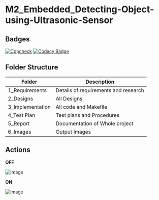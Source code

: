 # M2_Embedded_Detecting-Object-using-Ultrasonic-Sensor

## Badges
[![Cppcheck](https://github.com/madesh1604/M2_Embedded_Detecting-Object-using-Ultrasonic-Sensor/actions/workflows/cppcheck.yml/badge.svg)](https://github.com/madesh1604/M2_Embedded_Detecting-Object-using-Ultrasonic-Sensor/actions/workflows/cppcheck.yml)
[![Codacy Badge](https://app.codacy.com/project/badge/Grade/310b2e53a75f464eb4c16160e6d07ebb)](https://www.codacy.com/gh/madesh1604/M2_Embedded_Detecting-Object-using-Ultrasonic-Sensor/dashboard?utm_source=github.com&amp;utm_medium=referral&amp;utm_content=madesh1604/M2_Embedded_Detecting-Object-using-Ultrasonic-Sensor&amp;utm_campaign=Badge_Grade)

## Folder Structure
| Folder | Description |
| ------ | ----------- |
| 1_Requirements | Details of requirements and research |
| 2_Designs | All Designs |
| 3_Implementation | All code and Makefile |
| 4_Test Plan | Test plans and Procedures |
| 5_Report | Documentation of Whole project |
| 6_Images | Output Images |

## Actions

  __OFF__
  
![image](https://user-images.githubusercontent.com/91029826/144368442-4565e888-4cf0-4dd4-8e62-5d31654e1dd5.png)

   __ON__
   
![image](https://user-images.githubusercontent.com/91029826/144378478-d74f79bb-dbe9-4a00-98a2-41c25d66455e.png)
   
   
